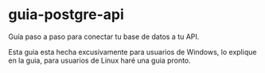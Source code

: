 # guia-postgre-api
Guía paso a paso para conectar tu base de datos a tu API.


Esta guia esta hecha excusivamente para usuarios de Windows, lo explique en la guia, para usuarios de Linux haré una guia pronto.
